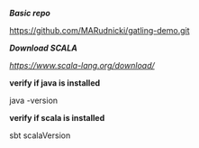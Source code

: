 ***Basic repo***

https://github.com/MARudnicki/gatling-demo.git

***Download SCALA***

*https://www.scala-lang.org/download/*

**verify if java is installed**

java -version

**verify if scala is installed**

sbt scalaVersion
